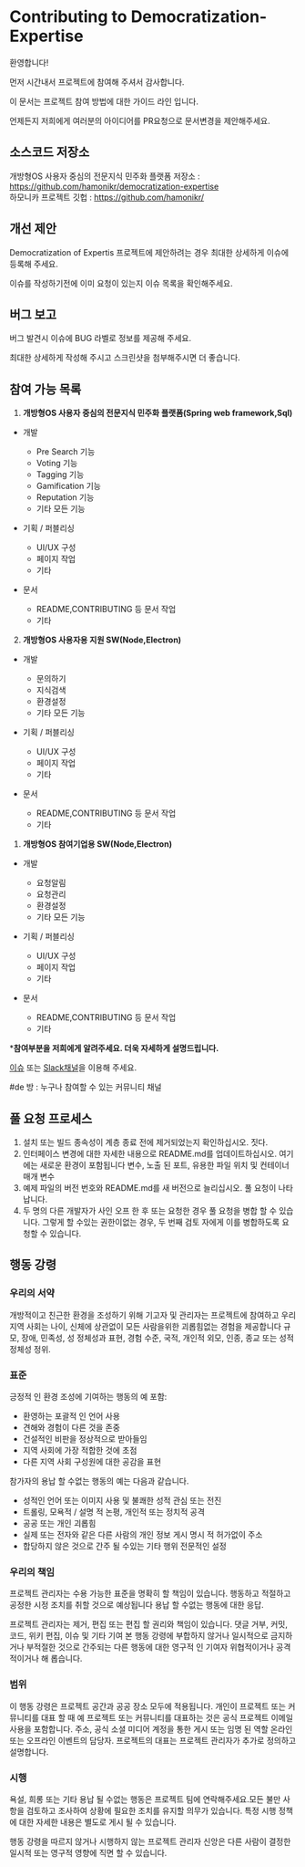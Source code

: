 # Contributing to Democratization-Expertise
환영합니다!

먼저 시간내서 프로젝트에 참여해 주셔서 감사합니다.

이 문서는 프로젝트 참여 방법에 대한 가이드 라인 입니다.

언제든지 저희에게 여러분의 아이디어를 PR요청으로 문서변경을 제안해주세요.

## **소스코드 저장소**

개방형OS 사용자 중심의 전문지식 민주화 플랫폼 저장소 : 
https://github.com/hamonikr/democratization-expertise  
하모니카 프로젝트 깃헙 : https://github.com/hamonikr/

## **개선 제안**
Democratization of Expertis 프로젝트에 제안하려는 경우 최대한 상세하게 이슈에 등록해 주세요.

이슈를 작성하기전에 이미 요청이 있는지 이슈 목록을 확인해주세요.

## **버그 보고**
버그 발견시 이슈에 BUG 라벨로 정보를 제공해 주세요.

최대한 상세하게 작성해 주시고 스크린샷을 첨부해주시면 더 좋습니다.

## **참여 가능 목록**

1. **개방형OS 사용자 중심의 전문지식 민주화 플랫폼(Spring web framework,Sql)**
* 개발
  * Pre Search 기능
  * Voting 기능
  * Tagging 기능
  * Gamification 기능
  * Reputation 기능
  * 기타 모든 기능

* 기획 / 퍼블리싱    
  * UI/UX 구성
  * 페이지 작업
  * 기타

* 문서
   * README,CONTRIBUTING 등 문서 작업
   * 기타

2. **개방형OS 사용자용 지원 SW(Node,Electron)**

* 개발

   * 문의하기
   * 지식검색
   * 환경설정
   * 기타 모든 기능

* 기획 / 퍼블리싱    
  * UI/UX 구성
  * 페이지 작업
  * 기타

* 문서
   * README,CONTRIBUTING 등 문서 작업
   * 기타

1. **개방형OS 참여기업용 SW(Node,Electron)**

* 개발

   * 요청알림
   * 요청관리
   * 환경설정
   * 기타 모든 기능

* 기획 / 퍼블리싱    
  * UI/UX 구성
  * 페이지 작업
  * 기타

* 문서
   * README,CONTRIBUTING 등 문서 작업
   * 기타

***참여부분을 저희에게 알려주세요. 더욱 자세하게 설명드립니다.**

[이슈](https://github.com/hamonikr/democratization-expertise/issues) 또는 [Slack채널](hamonikr.slack.com)을 이용해 주세요.

#de 방 : 누구나 참여할 수 있는 커뮤니티 채널


## 풀 요청 프로세스

1. 설치 또는 빌드 종속성이 계층 종료 전에 제거되었는지 확인하십시오. 
   짓다.
2. 인터페이스 변경에 대한 자세한 내용으로 README.md를 업데이트하십시오. 여기에는 새로운 환경이 포함됩니다 
   변수, 노출 된 포트, 유용한 파일 위치 및 컨테이너 매개 변수
3. 예제 파일의 버전 번호와 README.md를 새 버전으로 늘리십시오.
   풀 요청이 나타납니다.
4. 두 명의 다른 개발자가 사인 오프 한 후 또는 요청한 경우 풀 요청을 병합 할 수 있습니다. 
   그렇게 할 수있는 권한이없는 경우, 두 번째 검토 자에게 이를 병합하도록 요청할 수 있습니다.

## 행동 강령

### 우리의 서약

개방적이고 친근한 환경을 조성하기 위해
기고자 및 관리자는 프로젝트에 참여하고
우리 지역 사회는 나이, 신체에 상관없이 모든 사람을위한 괴롭힘없는 경험을 제공합니다
규모, 장애, 민족성, 성 정체성과 표현, 경험 수준,
국적, 개인적 외모, 인종, 종교 또는 성적 정체성
정위.

### 표준

긍정적 인 환경 조성에 기여하는 행동의 예
포함:

* 환영하는 포괄적 인 언어 사용
* 견해와 경험이 다른 것을 존중
* 건설적인 비판을 정상적으로 받아들임
* 지역 사회에 가장 적합한 것에 초점
* 다른 지역 사회 구성원에 대한 공감을 표현

참가자의 용납 할 수없는 행동의 예는 다음과 같습니다.

* 성적인 언어 또는 이미지 사용 및 불쾌한 성적 관심 또는
전진
* 트롤링, 모욕적 / 설명 적 논평, 개인적 또는 정치적 공격
* 공공 또는 개인 괴롭힘
* 실제 또는 전자와 같은 다른 사람의 개인 정보 게시
  명시 적 허가없이 주소
* 합당하지 않은 것으로 간주 될 수있는 기타 행위
  전문적인 설정

### 우리의 책임

프로젝트 관리자는 수용 가능한 표준을 명확히 할 책임이 있습니다.
행동하고 적절하고 공정한 시정 조치를 취할 것으로 예상됩니다
용납 할 수없는 행동에 대한 응답.

프로젝트 관리자는 제거, 편집 또는 편집 할 권리와 책임이 있습니다.
댓글 거부, 커밋, 코드, 위키 편집, 이슈 및 기타 기여
본 행동 강령에 부합하지 않거나 일시적으로 금지하거나
부적절한 것으로 간주되는 다른 행동에 대한 영구적 인 기여자
위협적이거나 공격적이거나 해 롭습니다.

### 범위

이 행동 강령은 프로젝트 공간과 공공 장소 모두에 적용됩니다.
개인이 프로젝트 또는 커뮤니티를 대표 할 때 예
프로젝트 또는 커뮤니티를 대표하는 것은 공식 프로젝트 이메일 사용을 포함합니다.
주소, 공식 소셜 미디어 계정을 통한 게시 또는 임명 된 역할
온라인 또는 오프라인 이벤트의 담당자. 프로젝트의 대표는
프로젝트 관리자가 추가로 정의하고 설명합니다.

### 시행

욕설, 희롱 또는 기타 용납 될 수없는 행동은
프로젝트 팀에 연락해주세요.모든 불만 사항을 검토하고 조사하여
상황에 필요한 조치를 유지할 의무가 있습니다.
특정 시행 정책에 대한 자세한 내용은 별도로 게시 될 수 있습니다.

행동 강령을 따르지 않거나 시행하지 않는 프로젝트 관리자
신앙은 다른 사람이 결정한 일시적 또는 영구적 영향에 직면 할 수 있습니다.
